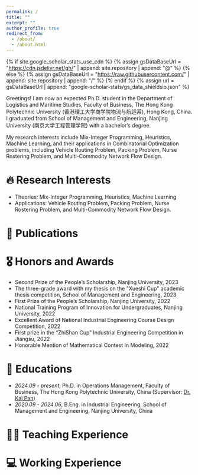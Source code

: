 ```yaml
---
permalink: /
title: ""
excerpt: ""
author_profile: true
redirect_from: 
  - /about/
  - /about.html
---
```


{% if site.google_scholar_stats_use_cdn %}
{% assign gsDataBaseUrl = "https://cdn.jsdelivr.net/gh/" | append: site.repository | append: "@" %}
{% else %}
{% assign gsDataBaseUrl = "https://raw.githubusercontent.com/" | append: site.repository | append: "/" %}
{% endif %}
{% assign url = gsDataBaseUrl | append: "google-scholar-stats/gs_data_shieldsio.json" %}

<span class='anchor' id='about-me'></span>

Greetings! I am now an expected Ph.D. student in the Department of Logistics and Maritime Studies, Faculty of Business, The Hong Kong Polytechnic University (香港理工大学商学院物流与航运系), Hong Kong, China. I graduated from School of Management and Engineering, Nanjing University (南京大学工程管理学院) with a bachelor’s degree.

My research interests include Mix-Integer Programming, Heuristics, Machine Learning, and their applications in Combinatorial Optimization problems, including Vehicle Routing Problem, Packing Problem, Nurse Rostering Problem, and Multi-Commodity Network Flow Design.

# 🔥 Research Interests
- Theories: Mix-Integer Programming, Heuristics, Machine Learning
- Applications: Vehicle Routing Problem, Packing Problem, Nurse Rostering Problem, and Multi-Commodity Network Flow Design.

# 📝 Publications 

# 🎖 Honors and Awards
-	Second Prize of the People’s Scholarship, Nanjing University, 2023
-	The three-grade award with my thesis on the "Xueshi Cup" academic thesis competition, School of Management and Engineering, 2023
-	First Prize of the People’s Scholarship, Nanjing University, 2022
-	National Training Program of Innovation for Undergraduates, Nanjing University, 2022
-	Excellent Award of National Industrial Engineering Course Design Competition, 2022
-	First prize in the “ZhiShan Cup” Industrial Engineering Competition in Jiangsu, 2022
-	Honorable Mention of Mathematical Contest In Modeling, 2022

# 📖 Educations
- *2024.09 - present*, Ph.D. in Operations Management, Faculty of Business, The Hong Kong Polytechnic University, China \(Supervisor: <a href='https://sites.google.com/view/kaipanuf'>Dr. Kai Pan</a>)
- *2020.09 - 2024.06*, B.Eng. in Industrial Engineering, School of Management and Engineering, Nanjing University, China 

# 🧑‍🏫 Teaching Experience

# 💻 Working Experience

